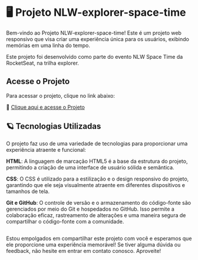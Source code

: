 # 🖥️ Projeto NLW-explorer-space-time
Bem-vindo ao Projeto NLW-explorer-space-time! Este é um projeto web responsivo que visa criar uma experiência única para os usuários, exibindo memórias em uma linha do tempo.

Este projeto foi desenvolvido como parte do evento NLW Space Time da RocketSeat, na trilha explorer.

##

## Acesse o Projeto
Para acessar o projeto, clique no link abaixo:

🚀 [Clique aqui e acesse o Projeto](https://lucasfneves.github.io/NLW-explorer-space-time/)

##

## 🪐 Tecnologias Utilizadas
O projeto faz uso de uma variedade de tecnologias para proporcionar uma experiência atraente e funcional:

**HTML**: A linguagem de marcação HTML5 é a base da estrutura do projeto, permitindo a criação de uma interface de usuário sólida e semântica.

**CSS**: O CSS é utilizado para a estilização e o design responsivo do projeto, garantindo que ele seja visualmente atraente em diferentes dispositivos e tamanhos de tela.

**Git e GitHub**: O controle de versão e o armazenamento do código-fonte são gerenciados por meio do Git e hospedados no GitHub. Isso permite a colaboração eficaz, rastreamento de alterações e uma maneira segura de compartilhar o código-fonte com a comunidade.

##

Estou empolgados em compartilhar este projeto com você e esperamos que ele proporcione uma experiência memorável! Se tiver alguma dúvida ou feedback, não hesite em entrar em contato conosco. Aproveite! 
